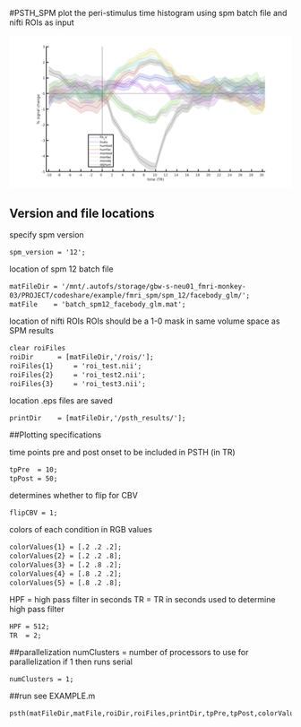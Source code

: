 #PSTH_SPM
plot the peri-stimulus time histogram using spm batch file and nifti ROIs as input

![](./README_PNGs/roi_test3_PSTH.png) 

## Version and file locations
specify spm version
	
	spm_version	= '12';

location of spm 12 batch file

	matFileDir = '/mnt/.autofs/storage/gbw-s-neu01_fmri-monkey-03/PROJECT/codeshare/example/fmri_spm/spm_12/facebody_glm/';
	matFile    = 'batch_spm12_facebody_glm.mat';


location of nifti ROIs
ROIs should be a 1-0 mask in same volume space as SPM results
 
	clear roiFiles
	roiDir 		= [matFileDir,'/rois/'];
	roiFiles{1} 	= 'roi_test.nii';
	roiFiles{2} 	= 'roi_test2.nii';
	roiFiles{3} 	= 'roi_test3.nii';

location .eps files are saved

	printDir 	= [matFileDir,'/psth_results/'];
	
##Plotting specifications

time points pre and post onset to be included in PSTH (in TR)

	tpPre  = 10;
	tpPost = 50;

determines whether to flip for CBV

	flipCBV = 1;

colors of each condition in RGB values

	colorValues{1} = [.2 .2 .2]; 
	colorValues{2} = [.2 .2 .8];
	colorValues{3} = [.2 .8 .2];
	colorValues{4} = [.8 .2 .2]; 
	colorValues{5} = [.8 .2 .8]; 

HPF = high pass filter in seconds
TR   =  TR in seconds 
used to determine high pass filter

	HPF = 512;
	TR  = 2;

##parallelization
numClusters = number of processors to use for parallelization
if 1 then runs serial
	
	numClusters = 1;
	
##run
see EXAMPLE.m

	psth(matFileDir,matFile,roiDir,roiFiles,printDir,tpPre,tpPost,colorValues,HPF,numClusters,TR,flipCBV,spm_version)